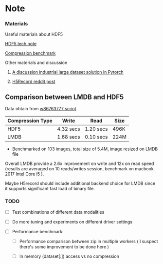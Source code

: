 # Note

### Materials

Useful materials about HDF5 

[HDF5 tech note](https://support.hdfgroup.org/ftp/HDF5/documentation/doc1.8/TechNotes/TechNote-HDF5-ImprovingIOPerformanceCompressedDatasets.pdf)

[Compression benchmark ](https://www.hdfgroup.org/2018/06/hdf5-or-how-i-learned-to-love-data-compression-and-partial-i-o/)


Other materials and discussion

1. [A discussion industrial large dataset solution in Pytorch](https://github.com/pytorch/pytorch/issues/20822)


2. [H5Record reddit post](https://www.reddit.com/r/MachineLearning/comments/nsq3ai/p_h5records_store_large_datasets_in_one_single/)



## Comparison between LMDB and HDF5

Data obtain from [w86763777 script](https://github.com/w86763777/LMDBvsHDF5)

| Compression Type  | Write  | Read  | Size |
|---|---|---|---|
| HDF5  | 4.32 secs |  1.20 secs | 496K | 
| LMDB | 1.68 secs  | 0.10 secs  | 224M |

* Benchmarked on 103 images, total size of 5.4M, image resized on LMDB file

Overall LMDB provide a 2.6x improvement on write and 12x on read speed (results are averaged on 10 reads/writes session, benchmark on macbook 2017 Intel Core i5  ). 

Maybe H5record should include additional backend choice for LMDB since it supports significant fast load of binary file.


### TODO

- [ ] Test combinations of different data modalities

- [ ] Do more tuning and experiments on different driver settings

- [ ] Performance benchmark:

    - [ ] Performance comparison between zip in multiple workers ( I suspect there's some improvement to be done here )

    - [ ] In memory (dataset[:]) access vs no compression

